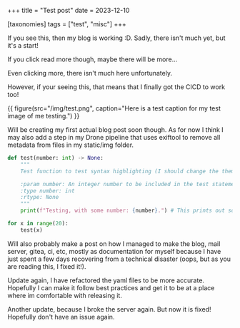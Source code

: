 +++
title = "Test post"
date = 2023-12-10

[taxonomies]
tags = ["test", "misc"]
+++

If you see this, then my blog is working :D. Sadly, there isn't much yet, but it's a start!

If you click read more though, maybe there will be more...
<!-- more -->

Even clicking more, there isn't much here unfortunately.

However, if your seeing this, that means that I finally got the CICD to work too!

{{ figure(src="/img/test.png", caption="Here is a test caption for my test image of me testing.") }}

Will be creating my first actual blog post soon though. As for now I think I may also add a step in my Drone pipeline that uses exiftool to remove all metadata from files in my static/img folder.

```py
def test(number: int) -> None:
    """
    Test function to test syntax highlighting (I should change the theme for it)

    :param number: An integer number to be included in the test statement.
    :type number: int
    :rtype: None
    """
    print(f"Testing, with some number: {number}.") # This prints out some words

for x in range(20):
    test(x)
```

Will also probably make a post on how I managed to make the blog, mail server, gitea, ci, etc, mostly as documentation for myself because I have just spent a few days recovering from a technical disaster (oops, but as you are reading this, I fixed it!).

Update again, I have refactored the yaml files to be more accurate. Hopefully I can make it follow best practices and get it to be at a place where im comfortable with releasing it.

Another update, because I broke the server again. But now it is fixed! Hopefully don't have an issue again.
